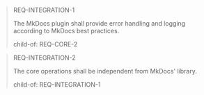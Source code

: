 > REQ-INTEGRATION-1
>
> The MkDocs plugin shall provide error handling and logging according to MkDocs best practices.
>
> child-of: REQ-CORE-2

> REQ-INTEGRATION-2
>
> The core operations shall be independent from MkDocs' library.
>
> child-of: REQ-INTEGRATION-1
